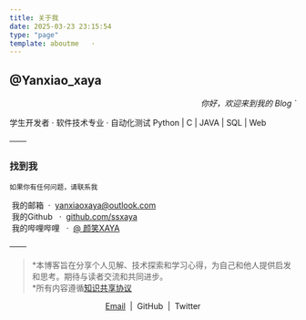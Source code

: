 ```yaml
---
title: 关于我
date: 2025-03-23 23:15:54
type: "page"
template: aboutme   ·
---
```



## @Yanxiao_xaya
<div align="right">
<i>你好，欢迎来到我的 Blog `</i>
</div>

学生开发者 · 软件技术专业 · 自动化测试
Python | C | JAVA | SQL | Web

<!-- 

### 内容
⌙ 一些网站搭建  
⌙ 功能测试与性能测试  
⌙   
⌙ 开发思维的体系化构建

─── 

-->
───

### 找到我
`如果你有任何问题，请联系我`  


 我的邮箱  ·  [yanxiaoxaya@outlook.com](mailto:yanxiaoxaya@outlook.com)  
 我的Github   ·  [github.com/ssxaya](https://github.com/ssxaya)  
 我的哔哩哔哩   ·  [@ 颜笑XAYA](https://space.bilibili.com/359322078)



───

> *本博客旨在分享个人见解、技术探索和学习心得，为自己和他人提供启发和思考。期待与读者交流和共同进步。  
> *所有内容遵循[知识共享协议](https://creativecommons.org/licenses/by-nc-sa/4.0/)
<div align="center">
<a href="mailto:yanxiaoxaya@outlook.com">Email</a>  |  GitHub  |  Twitter
</div>

<script>
  // 检查URL中的参数
  function getQueryParam(param) {
    const urlParams = new URLSearchParams(window.location.search);
    return urlParams.get(param);
  }

  // 如果URL中有参数"showPopup=true"，就弹出一个提示框
  if (getQueryParam('showPopup') === 'true') {
    alert('这是一个弹窗提示！');
  }
</script>